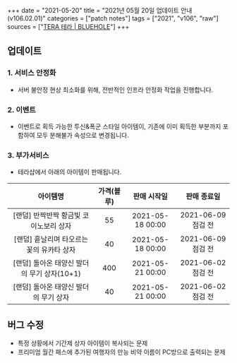 +++
date = "2021-05-20"
title = "2021년 05월 20일 업데이트 안내 (v106.02.01)"
categories = ["patch notes"]
tags = ["2021", "v106", "raw"]
sources = ["[TERA 테라 | BLUEHOLE](https://playtera.co.kr/news/updates/350)"]
+++

## 업데이트

### **1.** 서비스 안정화
- 서버 불안정 현상 최소화를 위해, 전반적인 인프라 안정화 작업을 진행합니다.

### **2.** 이벤트
- 이벤트로 획득 가능한 투신&폭군 스타일 아이템이, 기존에 이미 획득한 부분까지 포함하여 모두 분해불가 속성으로 변경됩니다.

### **3.** 부가서비스
- 테라샵에서 아래의 아이템이 판매됩니다.

| 아이템명 | 가격(블루) | 판매 시작일 | 판매 종료일 |
| :-: | :-: | :-: | :-: |
| [랜덤] 반짝반짝 황금빛 코이노보리 상자 | 55 | 2021-05-18 00:00 | 2021-06-09 점검 전 |
| [랜덤] 흩날리며 타오르는 꽃의 유카타 상자 | 40 | 2021-05-18 00:00 | 2021-06-09 점검 전 |
| [랜덤] 돌아온 태양신 발더의 무기 상자(10+1) | 400 | 2021-05-21 00:00 | 2021-06-02 점검 전 |
| [랜덤] 돌아온 태양신 발더의 무기 상자 | 40 | 2021-05-21 00:00 | 2021-06-02 점검 전 |

## 버그 수정

- 특정 상황에서 기간제 상자 아이템이 복사되는 문제
- 프리미엄 월간 패스에 추가된 여행자의 만능 비약 이름이 PC방으로 출력되는 문제
